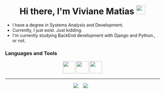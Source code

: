 <h1 align="center"> Hi there, I'm Viviane Matias <img src="https://media.giphy.com/media/hvRJCLFzcasrR4ia7z/giphy.gif" width="30px"> </h1>

- I have a degree in Systems Analysis and Development.
- Currently, I just exist. Just kidding.
- I'm currently studying BackEnd development with Django and Python., or not.

<!--- Portfólio:[ https://sites.google.com/view/jackson-ricardo/](https://sites.google.com/view/jacksonricardo/p%C3%A1gina-inicial) 
---> 

### Languages and Tools 
<p align="center">
    <img src="https://cdn.jsdelivr.net/gh/devicons/devicon/icons/python/python-original.svg"  width="40" height="40" />
    <img src="https://cdn.jsdelivr.net/gh/devicons/devicon/icons/django/django-plain.svg"  width="40" height="40" />
    <img src="https://cdn.jsdelivr.net/gh/devicons/devicon/icons/git/git-original.svg" width="40" height="40"/>
   <hr>
</p>

<!--<hr>-->

<div> 
   <p align="center">
     <a href = "mailto:viviane.matias@academico.ifrn.edu.br"><img src="https://img.shields.io/badge/-Gmail-%23333?style=for-the-badge&logo=gmail&logoColor=red" target="_blank"></a>&nbsp;&nbsp;&nbsp;
    <a href="https://www.linkedin.com/in/matias-viviane/" target="_blank"><img src="https://img.shields.io/badge/-LinkedIn-%230077B5?style=for-the-badge&logo=linkedin&logoColor=white" target="_blank"></a></a>&nbsp;&nbsp;&nbsp;
   </p>
</div>


